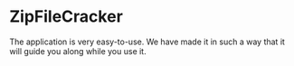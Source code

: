 # ZipFileCracker

The application is very easy-to-use. We have made it in such a way that it will guide you along while you use it.
